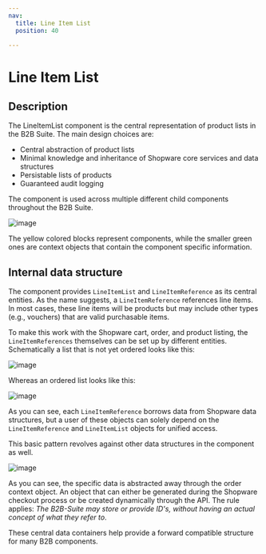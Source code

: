 ```yaml
---
nav:
  title: Line Item List
  position: 40

---
```


# Line Item List

## Description

The LineItemList component is the central representation of product lists in the B2B Suite. The main design choices are:

* Central abstraction of product lists
* Minimal knowledge and inheritance of Shopware core services and data structures
* Persistable lists of products
* Guaranteed audit logging

The component is used across multiple different child components throughout the B2B Suite.

![image](../../../../assets/line-item-list-outer-dependencies.svg)

The yellow colored blocks represent components, while the smaller green ones are context objects that contain the component specific information.

## Internal data structure

The component provides `LineItemList` and `LineItemReference` as its central entities. As the name suggests, a `LineItemReference` references line items.
In most cases, these line items will be products but may include other types (e.g., vouchers) that are valid purchasable items.

To make this work with the Shopware cart, order, and product listing, the `LineItemReferences` themselves can be set up by different entities.
Schematically a list that is not yet ordered looks like this:

![image](../../../../assets/line-item-list-with-listing.svg)

Whereas an ordered list looks like this:

![image](../../../../assets/line-item-list-with-order.svg)

As you can see, each `LineItemReference` borrows data from Shopware data structures, but a user of these objects can solely
depend on the `LineItemReference` and `LineItemList` objects for unified access.

This basic pattern revolves against other data structures in the component as well.

![image](../../../../assets/line-item-list-with-order-context.svg)

As you can see, the specific data is abstracted away through the order context object.
An object that can either be generated during the Shopware checkout process or be created dynamically through the API.
The rule applies: *The B2B-Suite may store or provide ID's, without having an actual concept of what they refer to*.

These central data containers help provide a forward compatible structure for many B2B components.
